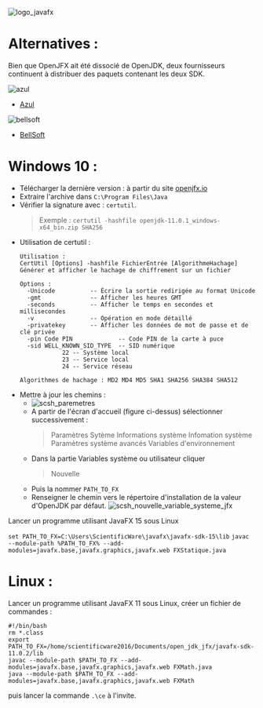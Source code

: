 ![logo_javafx](https://user-images.githubusercontent.com/19194678/47615543-82e5d600-dab0-11e8-8fdc-debe74393928.png)
 
# Alternatives :
Bien que OpenJFX ait été dissocié de OpenJDK, deux fournisseurs continuent à distribuer des paquets contenant les deux SDK.

![azul](https://user-images.githubusercontent.com/19194678/90957767-4d358c80-e490-11ea-97ee-55c862422431.png)
- [Azul](https://www.azul.com/)

![bellsoft](https://user-images.githubusercontent.com/19194678/90957883-c6cd7a80-e490-11ea-9ac2-2fc66edd2c22.png)
- [BellSoft](https://bell-sw.com)

# Windows 10 :
- Télécharger la dernière version : à partir du site [openjfx.io](https://openjfx.io/)
- Extraire l'archive dans `C:\Program Files\Java`
- Vérifier la signature avec : `certutil`.
  > Exemple : `certutil -hashfile openjdk-11.0.1_windows-x64_bin.zip SHA256`
- Utilisation de certutil :
  ```
  Utilisation :
  CertUtil [Options] -hashfile FichierEntrée [AlgorithmeHachage]
  Générer et afficher le hachage de chiffrement sur un fichier
  
  Options :
    -Unicode          -- Écrire la sortie redirigée au format Unicode
    -gmt              -- Afficher les heures GMT
    -seconds          -- Afficher le temps en secondes et millisecondes
    -v                -- Opération en mode détaillé
    -privatekey       -- Afficher les données de mot de passe et de clé privée
    -pin Code PIN             -- Code PIN de la carte à puce
    -sid WELL_KNOWN_SID_TYPE  -- SID numérique
              22 -- Système local
              23 -- Service local
              24 -- Service réseau
  
  Algorithmes de hachage : MD2 MD4 MD5 SHA1 SHA256 SHA384 SHA512
  ```
- Mettre à jour les chemins :
  - ![scsh_paremetres](https://user-images.githubusercontent.com/19194678/47615031-a8231600-daa9-11e8-845a-22185dd5dcef.png)
  - A partir de l'écran d'accueil (figure ci-dessus) sélectionner successivement :  
    > Paramètres
    > Sytème
    > Informations système
    > Infomation système
    > Paramètres système avancés
    > Variables d'environnement
  - Dans la partie Variables système ou utilisateur cliquer
    > Nouvelle
  - Puis la nommer `PATH_TO_FX`
  - Renseigner le chemin vers le répertoire d'installation de la valeur d'OpenJDK par défaut.
![scsh_nouvelle_variable_systeme_jfx](https://user-images.githubusercontent.com/19194678/47615635-79a93900-dab1-11e8-9847-a5d35420e001.png)

Lancer un programme utilisant JavaFX 15 sous Linux

`set PATH_TO_FX=C:\Users\ScientificWare\javafx\javafx-sdk-15\lib`
`javac --module-path %PATH_TO_FX% --add-modules=javafx.base,javafx.graphics,javafx.web FXStatique.java`

# Linux :

Lancer un programme utilisant JavaFX 11 sous Linux, créer un fichier de commandes :
```
#!/bin/bash
rm *.class
export PATH_TO_FX=/home/scientificware2016/Documents/open_jdk_jfx/javafx-sdk-11.0.2/lib
javac --module-path $PATH_TO_FX --add-modules=javafx.base,javafx.graphics,javafx.web FXMath.java
java --module-path $PATH_TO_FX --add-modules=javafx.base,javafx.graphics,javafx.web FXMath
```

puis lancer la commande `.\ce` à l'invite.